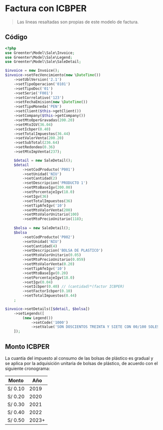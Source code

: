 # Factura con ICBPER

> Las lineas resaltadas son propias de este modelo de factura.

## Código

```php hl_lines="19 51 52"
<?php
use Greenter\Model\Sale\Invoice;
use Greenter\Model\Sale\Legend;
use Greenter\Model\Sale\SaleDetail;

$invoice = new Invoice();
$invoice->setFecVencimiento(new \DateTime())
    ->setUblVersion('2.1')
    ->setTipoOperacion('0101')
    ->setTipoDoc('01')
    ->setSerie('F001')
    ->setCorrelativo('123')
    ->setFechaEmision(new \DateTime())
    ->setTipoMoneda('PEN')
    ->setClient($this->getClient())
    ->setCompany($this->getCompany())
    ->setMtoOperGravadas(200.20)
    ->setMtoIGV(36.04)
    ->setIcbper(0.40)
    ->setTotalImpuestos(36.44)
    ->setValorVenta(200.20)
    ->setSubTotal(236.64)
    ->setRedondeo(0.36)
    ->setMtoImpVenta(237);

    $detail = new SaleDetail();
    $detail
        ->setCodProducto('P001')
        ->setUnidad('NIU')
        ->setCantidad(2)
        ->setDescripcion('PRODUCTO 1')
        ->setMtoBaseIgv(200.00)
        ->setPorcentajeIgv(18.0)
        ->setIgv(36)
        ->setTotalImpuestos(36)
        ->setTipAfeIgv('10')
        ->setMtoValorVenta(200)
        ->setMtoValorUnitario(100)
        ->setMtoPrecioUnitario(118);
    
    $bolsa = new SaleDetail();
    $bolsa
        ->setCodProducto('P002')
        ->setUnidad('NIU')
        ->setCantidad(4)
        ->setDescripcion('BOLSA DE PLASTICO')
        ->setMtoValorUnitario(0.05)
        ->setMtoPrecioUnitario(0.059)
        ->setMtoValorVenta(0.20)
        ->setTipAfeIgv('10')
        ->setMtoBaseIgv(0.20)
        ->setPorcentajeIgv(18.0)
        ->setIgv(0.04)
        ->setIcbper(0.40) // (cantidad)*(factor ICBPER)
        ->setFactorIcbper(0.10)
        ->setTotalImpuestos(0.44)
    ;

$invoice->setDetails([$detail, $bolsa])
    ->setLegends([
        (new Legend())
            ->setCode('1000')
            ->setValue('SON DOSCIENTOS TREINTA Y SIETE CON 00/100 SOLES')
    ]);
```


## Monto ICBPER

La cuantía del impuesto al consumo de las bolsas de plástico es gradual y se aplica por la adquisición unitaria de bolsas de plástico, de acuerdo con el siguiente cronograma: 

Monto   | Año   |
--------|-------|
S/ 0.10 | 2019  |
S/ 0.20 | 2020  |
S/ 0.30 | 2021  |
S/ 0.40 | 2022  |
S/ 0.50 | 2023+ |
